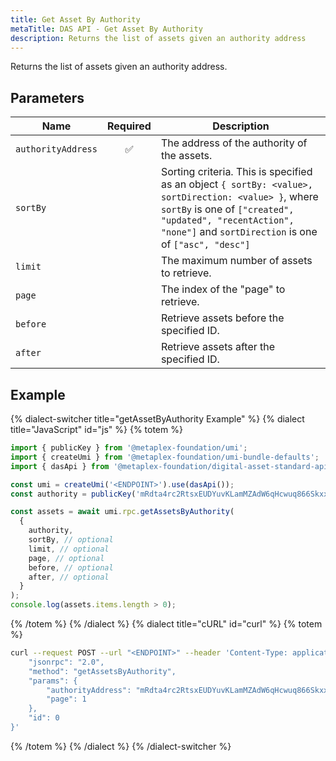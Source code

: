 ```yaml
---
title: Get Asset By Authority
metaTitle: DAS API - Get Asset By Authority
description: Returns the list of assets given an authority address
---
```


Returns the list of assets given an authority address.

## Parameters

| Name               | Required | Description                                |
| ------------------ | :------: | ------------------------------------------ |
| `authorityAddress` |    ✅    | The address of the authority of the assets.|
| `sortBy`           |          | Sorting criteria. This is specified as an object `{ sortBy: <value>, sortDirection: <value> }`, where `sortBy` is one of `["created", "updated", "recentAction", "none"]` and `sortDirection` is one of `["asc", "desc"]`     |
| `limit`            |          | The maximum number of assets to retrieve.  |
| `page`             |          | The index of the "page" to retrieve.       |
| `before`           |          | Retrieve assets before the specified ID.   |
| `after`            |          | Retrieve assets after the specified ID.    |


## Example

{% dialect-switcher title="getAssetByAuthority Example" %}
{% dialect title="JavaScript" id="js" %}
{% totem %}

```js
import { publicKey } from '@metaplex-foundation/umi';
import { createUmi } from '@metaplex-foundation/umi-bundle-defaults';
import { dasApi } from '@metaplex-foundation/digital-asset-standard-api';

const umi = createUmi('<ENDPOINT>').use(dasApi());
const authority = publicKey('mRdta4rc2RtsxEUDYuvKLamMZAdW6qHcwuq866Skxxv');

const assets = await umi.rpc.getAssetsByAuthority(
  { 
    authority,
    sortBy, // optional
    limit, // optional
    page, // optional
    before, // optional
    after, // optional
  }
);
console.log(assets.items.length > 0);
```

{% /totem %}
{% /dialect %}
{% dialect title="cURL" id="curl" %}
{% totem %}

```sh
curl --request POST --url "<ENDPOINT>" --header 'Content-Type: application/json' --data '{
    "jsonrpc": "2.0",
    "method": "getAssetsByAuthority",
    "params": {
        "authorityAddress": "mRdta4rc2RtsxEUDYuvKLamMZAdW6qHcwuq866Skxxv",
        "page": 1
    },
    "id": 0
}'
```

{% /totem %}
{% /dialect %}
{% /dialect-switcher %}